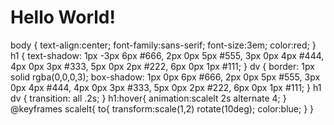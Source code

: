 <html>
  <body>
    <dv>
      <h1>Hello World!</h1>
    </dv>
  </body>
</html>

body {
  text-align:center;
  font-family:sans-serif;
  font-size:3em;
  color:red;
}
h1 {
  text-shadow: 
    1px -3px 6px #666,
    2px 0px 5px #555,
    3px 0px 4px #444,
    4px 0px 3px #333,
    5px 0px 2px #222,
    6px 0px 1px #111;
}
dv {
   border: 1px solid rgba(0,0,0,3);
  box-shadow: 
    1px 0px 6px #666,
    2px 0px 5px #555,
    3px 0px 4px #444,
    4px 0px 3px #333,
    5px 0px 2px #222,
    6px 0px 1px #111;
}
h1 dv {
  transition: all .2s;
}
h1:hover{
  animation:scalelt 2s alternate 4;
}
@keyframes scalelt{
  to{
    transform:scale(1,2) rotate(10deg);
    color:blue;
  }
}
